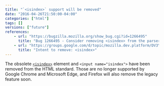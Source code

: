 ```yaml
---
title: "`<isindex>` support will be removed"
date: "2016-04-26T21:50:00-04:00"
categories: ["html"]
tags: []
versions: ["future"]
references:
    - url: "https://bugzilla.mozilla.org/show_bug.cgi?id=1266495"
      title: "Bug 1266495 - Consider removing <isindex> from the parser and form submission"
    - url: "https://groups.google.com/d/topic/mozilla.dev.platform/DV3YBf7wI3M/discussion"
      title: "Intent to remove: <isindex>"
---
```

The obsolete [`<isindex>`](https://developer.mozilla.org/en-US/docs/Web/HTML/Element/isindex) element and `<input name="isindex">` have been removed from the HTML standard. Those are no longer supported by Google Chrome and Microsoft Edge, and Firefox will also remove the legacy feature soon.

